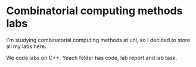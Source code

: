 # Сombinatorial computing methods labs
I'm studying combinatorial computing methods at uni, so I decided to store all my labs here.

We code labs on C++. Yeach folder has code, lab report and lab task.
